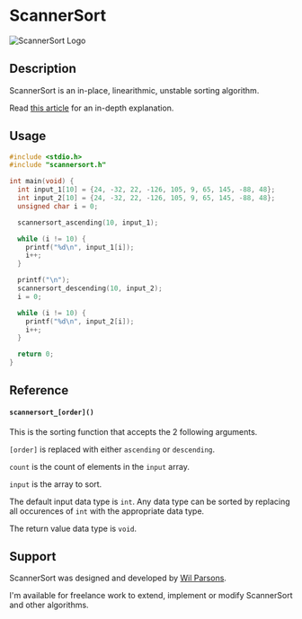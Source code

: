# ScannerSort
![ScannerSort Logo](https://repository-images.githubusercontent.com/743312216/4b28663b-0e8b-4f10-a473-a86765dfa211)

## Description
ScannerSort is an in-place, linearithmic, unstable sorting algorithm.

Read [this article](https://medium.com/@wilparsons/scannersort-is-a-new-sorting-algorithm-upgrade-to-bubble-sort-and-cocktail-shaker-sort-78662863c976) for an in-depth explanation.

## Usage
``` c
#include <stdio.h>
#include "scannersort.h"

int main(void) {
  int input_1[10] = {24, -32, 22, -126, 105, 9, 65, 145, -88, 48};
  int input_2[10] = {24, -32, 22, -126, 105, 9, 65, 145, -88, 48};
  unsigned char i = 0;

  scannersort_ascending(10, input_1);

  while (i != 10) {
    printf("%d\n", input_1[i]);
    i++;
  }

  printf("\n");
  scannersort_descending(10, input_2);
  i = 0;

  while (i != 10) {
    printf("%d\n", input_2[i]);
    i++;
  }

  return 0;
}
```

## Reference
#### `scannersort_[order]()`
This is the sorting function that accepts the 2 following arguments.

`[order]` is replaced with either `ascending` or `descending`.

`count` is the count of elements in the `input` array.

`input` is the array to sort.

The default input data type is `int`. Any data type can be sorted by replacing all occurences of `int` with the appropriate data type.

The return value data type is `void`.

## Support
ScannerSort was designed and developed by [Wil Parsons](https://wilparsons.com/).

I'm available for freelance work to extend, implement or modify ScannerSort and other algorithms.
